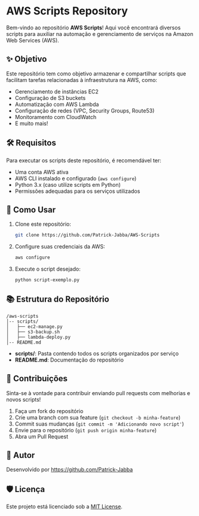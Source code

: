 # AWS Scripts Repository

Bem-vindo ao repositório **AWS Scripts**! Aqui você encontrará diversos scripts para auxiliar na automação e gerenciamento de serviços na Amazon Web Services (AWS).

## ✨ Objetivo

Este repositório tem como objetivo armazenar e compartilhar scripts que facilitam tarefas relacionadas à infraestrutura na AWS, como:
- Gerenciamento de instâncias EC2
- Configuração de S3 buckets
- Automatização com AWS Lambda
- Configuração de redes (VPC, Security Groups, Route53)
- Monitoramento com CloudWatch
- E muito mais!

## 🛠 Requisitos

Para executar os scripts deste repositório, é recomendável ter:
- Uma conta AWS ativa
- AWS CLI instalado e configurado (`aws configure`)
- Python 3.x (caso utilize scripts em Python)
- Permissões adequadas para os serviços utilizados

## 📘 Como Usar

1. Clone este repositório:
   ```sh
   git clone https://github.com/Patrick-Jabba/AWS-Scripts
   ```

2. Configure suas credenciais da AWS:
   ```sh
   aws configure
   ```

3. Execute o script desejado:
   ```sh
   python script-exemplo.py
   ```

## 📚 Estrutura do Repositório

```
/aws-scripts
│-- scripts/
│   ├── ec2-manage.py
│   ├── s3-backup.sh
│   ├── lambda-deploy.py
│-- README.md
```

- **scripts/**: Pasta contendo todos os scripts organizados por serviço
- **README.md**: Documentação do repositório

## 🚀 Contribuições

Sinta-se à vontade para contribuir enviando pull requests com melhorias e novos scripts!

1. Faça um fork do repositório
2. Crie uma branch com sua feature (`git checkout -b minha-feature`)
3. Commit suas mudanças (`git commit -m 'Adicionando novo script'`)
4. Envie para o repositório (`git push origin minha-feature`)
5. Abra um Pull Request

## 👤 Autor

Desenvolvido por https://github.com/Patrick-Jabba

## 🛡️ Licença

Este projeto está licenciado sob a [MIT License](LICENSE).

